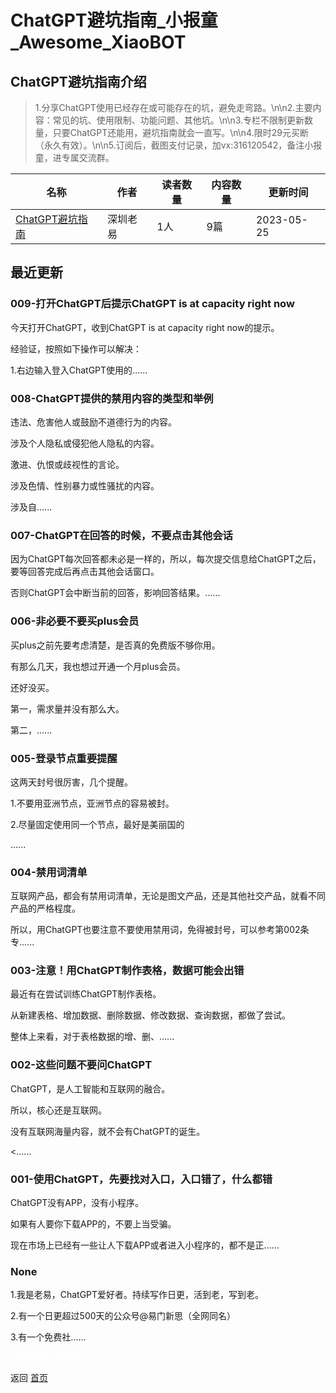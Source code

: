 # ChatGPT避坑指南_小报童_Awesome_XiaoBOT

## ChatGPT避坑指南介绍
> 1.分享ChatGPT使用已经存在或可能存在的坑，避免走弯路。\n\n2.主要内容：常见的坑、使用限制、功能问题、其他坑。\n\n3.专栏不限制更新数量，只要ChatGPT还能用，避坑指南就会一直写。\n\n4.限时29元买断（永久有效）。\n\n5.订阅后，截图支付记录，加vx:316120542，备注小报童，进专属交流群。  
  


|名称|作者|读者数量|内容数量|更新时间|
|---|---|---|---|---|
|[ChatGPT避坑指南](https://xiaobot.net/p/gptbikeng?refer=0b133df9-27dc-423b-8101-639049001c13)|深圳老易|1人|9篇|2023-05-25|

## 最近更新
### 009-打开ChatGPT后提示ChatGPT is at capacity right now

今天打开ChatGPT，收到ChatGPT is at capacity right now的提示。

经验证，按照如下操作可以解决：

1.右边输入登入ChatGPT使用的......

### 008-ChatGPT提供的禁用内容的类型和举例

违法、危害他人或鼓励不道德行为的内容。

涉及个人隐私或侵犯他人隐私的内容。

激进、仇恨或歧视性的言论。

涉及色情、性别暴力或性骚扰的内容。

涉及自......

### 007-ChatGPT在回答的时候，不要点击其他会话

因为ChatGPT每次回答都未必是一样的，所以，每次提交信息给ChatGPT之后，要等回答完成后再点击其他会话窗口。

否则ChatGPT会中断当前的回答，影响回答结果。......

### 006-非必要不要买plus会员

买plus之前先要考虑清楚，是否真的免费版不够你用。

有那么几天，我也想过开通一个月plus会员。

还好没买。

第一，需求量并没有那么大。

第二，......

### 005-登录节点重要提醒

这两天封号很厉害，几个提醒。

1.不要用亚洲节点，亚洲节点的容易被封。

2.尽量固定使用同一个节点，最好是美丽国的

......

### 004-禁用词清单

互联网产品，都会有禁用词清单，无论是图文产品，还是其他社交产品，就看不同产品的严格程度。

所以，用ChatGPT也要注意不要使用禁用词，免得被封号，可以参考第002条专......

### 003-注意！用ChatGPT制作表格，数据可能会出错

最近有在尝试训练ChatGPT制作表格。

从新建表格、增加数据、删除数据、修改数据、查询数据，都做了尝试。

整体上来看，对于表格数据的增、删、......

### 002-这些问题不要问ChatGPT

ChatGPT，是人工智能和互联网的融合。

所以，核心还是互联网。

没有互联网海量内容，就不会有ChatGPT的诞生。

<......

### 001-使用ChatGPT，先要找对入口，入口错了，什么都错

ChatGPT没有APP，没有小程序。

如果有人要你下载APP的，不要上当受骗。

现在市场上已经有一些让人下载APP或者进入小程序的，都不是正......

### None

1.我是老易，ChatGPT爱好者。持续写作日更，活到老，写到老。

2.有一个日更超过500天的公众号@易门新思（全网同名）

3.有一个免费社......


<a href="https://github.com/Reno9527/awesome-xiaobot" style="color: white; text-decoration: none;">awesome-xiaobot</a>

返回 [首页](../README.md)
